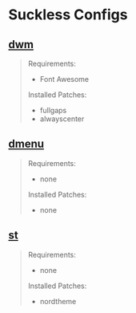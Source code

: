 # Suckless Configs

## [dwm](dwm/)
> Requirements:
> - Font Awesome
>
> Installed Patches:
> - fullgaps
> - alwayscenter

## [dmenu](dmenu/)
> Requirements:
> - none
>
> Installed Patches:
> - none

## [st](st/)
> Requirements:
> - none
>
> Installed Patches:
> - nordtheme
